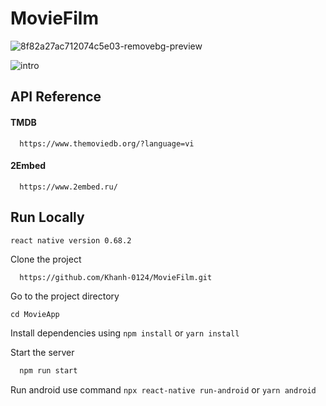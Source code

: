# MovieFilm


![8f82a27ac712074c5e03-removebg-preview](https://user-images.githubusercontent.com/58600088/171362341-8eaffc05-b17d-4edd-b9ff-e0727bbfc75a.png)


![intro](https://user-images.githubusercontent.com/58600088/171839928-8cdd0e5c-8de5-4bf5-9ffb-92392f71db34.gif)

## API Reference

#### TMDB

```http
  https://www.themoviedb.org/?language=vi
```
#### 2Embed
```http
  https://www.2embed.ru/
```

## Run Locally

`react native version 0.68.2`

Clone the project

```bash
  https://github.com/Khanh-0124/MovieFilm.git
```

Go to the project directory

`cd MovieApp`

Install dependencies using `npm install` or `yarn install`

Start the server

```bash
  npm run start
```

Run android use command `npx react-native run-android` or `yarn android`
